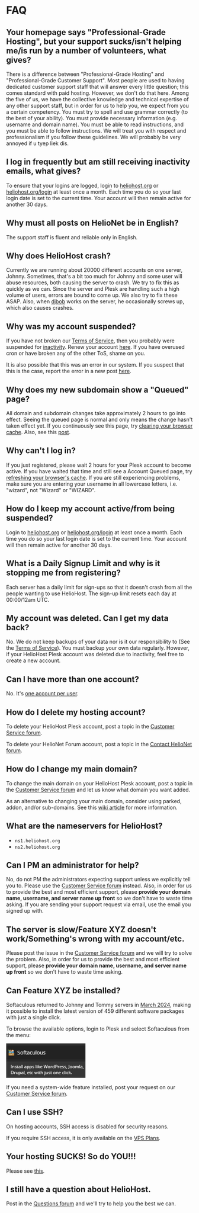 # FAQ

## Your homepage says "Professional-Grade Hosting", but your support sucks/isn't helping me/is run by a number of volunteers, what gives?‌

There is a difference between "Professional-Grade Hosting" and "Professional-Grade Customer Support". Most people are used to having dedicated customer support staff that will answer every little question; this comes standard with paid hosting. However, we don't do that here. Among the five of us, we have the collective knowledge and technical expertise of any other support staff, but in order for us to help you, we expect from you a certain competency. You must try to spell and use grammar correctly \(to the best of your ability\). You must provide necessary information \(e.g. username and domain name\). You must be able to read instructions, and you must be able to follow instructions. We will treat you with respect and professionalism if you follow these guidelines. We will probably be very annoyed if u tyep liek dis.‌

## I log in frequently but am still receiving inactivity emails, what gives?

To ensure that your logins are logged, login to [heliohost.org](https://www.heliohost.org) or [heliohost.org/login](https://heliohost.org/login/) at least once a month. Each time you do so your last login date is set to the current time. Your account will then remain active for another 30 days.

## Why must all posts on HelioNet be in English?

The support staff is fluent and reliable only in English.

## Why does HelioHost crash?

Currently we are running about 20000 different accounts on one server, Johnny. Sometimes, that's a bit too much for Johnny and some user will abuse resources, both causing the server to crash. We try to fix this as quickly as we can. Since the server and Plesk are handling such a high volume of users, errors are bound to come up. We also try to fix these ASAP. Also, when [djbob](misc/staff/ashoat.md) works on the server, he occasionally screws up, which also causes crashes.

## Why was my account suspended?

If you have not broken our [Terms of Service](hosting/terms.md), then you probably were suspended for [inactivity](/accounts/suspension-policy.md#inactivity-policy). Renew your account [here](http://www.heliohost.org/renew/). If you have overused cron or have broken any of the other ToS, shame on you.

It is also possible that this was an error in our system. If you suspect that this is the case, report the error in a new post [here](https://www.helionet.org/index/forum/81-suspended-and-queued-accounts/).

## Why does my new subdomain show a "Queued" page?

All domain and subdomain changes take approximately 2 hours to go into effect. Seeing the queued page is normal and only means the change hasn't taken effect yet. If you continuously see this page, try [clearing your browser cache](https://wiki.helionet.org/misc/clear-your-cache). Also, see this [post](http://www.helionet.org/index/topic/8604-web-page-update-delay/).

## Why can't I log in?

If you just registered, please wait 2 hours for your Plesk account to become active. If you have waited that time and still see a Account Queued page, try [refreshing your browser's cache](https://wiki.helionet.org/misc/clear-your-cache). If you are still experiencing problems, make sure you are entering your username in all lowercase letters, i.e. "wizard", not "Wizard" or "WIZARD".

## How do I keep my account active/from being suspended?

Login to [heliohost.org](https://www.heliohost.org) or [heliohost.org/login](https://heliohost.org/login/) at least once a month. Each time you do so your last login date is set to the current time. Your account will then remain active for another 30 days.

## What is a Daily Signup Limit and why is it stopping me from registering?

Each server has a daily limit for sign-ups so that it doesn't crash from all the people wanting to use HelioHost. The sign-up limit resets each day at 00:00/12am UTC.

## My account was deleted. Can I get my data back?

No. We do not keep backups of your data nor is it our responsibility to \(See the [Terms of Service](hosting/terms.md)\). You must backup your own data regularly. However, if your HelioHost Plesk account was deleted due to inactivity, feel free to create a new account.

## Can I have more than one account?

No. It's [one account per user](/accounts/suspension-policy.md#duplicate-accounts).

## How do I delete my hosting account?

To delete your HelioHost Plesk account, post a topic in the [Customer Service forum](https://helionet.org/index/forum/45-customer-service/?do=add).

To delete your HelioNet Forum account, post a topic in the [Contact HelioNet forum](https://helionet.org/index/forum/4-contact-helionet/?do=add).

## How do I change my main domain?

To change the main domain on your HelioHost Plesk account, post a topic in the [Customer Service forum](https://helionet.org/index/forum/45-customer-service/?do=add) and let us know what domain you want added.

As an alternative to changing your main domain, consider using parked, addon, and/or sub-domains. See this [wiki article](management/parked-addon-and-sub-domains.md) for more information.

## What are the nameservers for HelioHost?

* `ns1.heliohost.org`
* `ns2.heliohost.org`

## Can I PM an administrator for help?

No, do not PM the administrators expecting support unless we explicitly tell you to. Please use the [Customer Service forum](https://www.helionet.org/index/forum/45-customer-service/) instead. Also, in order for us to provide the best and most efficient support, please **provide your domain name, username, and server name up front** so we don't have to waste time asking. If you are sending your support request via email, use the email you signed up with.

## The server is slow/Feature XYZ doesn't work/Something's wrong with my account/etc.

Please post the issue in the [Customer Service forum](https://www.helionet.org/index/forum/45-customer-service/) and we will try to solve the problem. Also, in order for us to provide the best and most efficient support, please **provide your domain name, username, and server name up front** so we don't have to waste time asking. 

## Can Feature XYZ be installed?

Softaculous returned to Johnny and Tommy servers in [March 2024](https://helionet.org/index/topic/59683-softaculous-has-returned/), making it possible to install the latest version of 459 different software packages with just a single click.

To browse the available options, login to Plesk and select Softaculous from the menu:

![](.gitbook/assets/softaculous_menu_item.png) 

If you need a system-wide feature installed, post your request on our [Customer Service forum](https://www.helionet.org/index/forum/45-customer-service/).

## Can I use SSH?

On hosting accounts, SSH access is disabled for security reasons.

If you require SSH access, it is only available on the [VPS Plans](https://heliohost.org/vps/).

## Your hosting SUCKS! So do YOU!!!

Please see [this](http://www.helionet.org/index/topic/4723-suspended/page__p__46231#entry46231).

## I still have a question about HelioHost.

Post in the [Questions forum](https://www.helionet.org/index/forum/48-questions/) and we'll try to help you the best we can.

